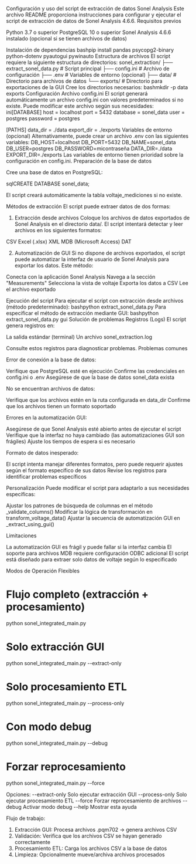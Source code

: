 Configuración y uso del script de extracción de datos Sonel Analysis
Este archivo README proporciona instrucciones para configurar y ejecutar el script de extracción de datos de Sonel Analysis 4.6.6.
Requisitos previos

Python 3.7 o superior
PostgreSQL 10 o superior
Sonel Analysis 4.6.6 instalado (opcional si se tienen archivos de datos)

Instalación de dependencias
bashpip install pandas psycopg2-binary python-dotenv pyautogui pywinauto
Estructura de archivos
El script requiere la siguiente estructura de directorios:
sonel_extraction/
├── extract_sonel_data.py  # Script principal
├── config.ini            # Archivo de configuración
├── .env                  # Variables de entorno (opcional)
├── data/                 # Directorio para archivos de datos
└── exports/              # Directorio para exportaciones de la GUI
Cree los directorios necesarios:
bashmkdir -p data exports
Configuración
Archivo config.ini
El script generará automáticamente un archivo config.ini con valores predeterminados si no existe. Puede modificar este archivo según sus necesidades:
ini[DATABASE]
host = localhost
port = 5432
database = sonel_data
user = postgres
password = postgres

[PATHS]
data_dir = ./data
export_dir = ./exports
Variables de entorno (opcional)
Alternativamente, puede crear un archivo .env con las siguientes variables:
DB_HOST=localhost
DB_PORT=5432
DB_NAME=sonel_data
DB_USER=postgres
DB_PASSWORD=micontraseña
DATA_DIR=./data
EXPORT_DIR=./exports
Las variables de entorno tienen prioridad sobre la configuración en config.ini.
Preparación de la base de datos

Cree una base de datos en PostgreSQL:

sqlCREATE DATABASE sonel_data;

El script creará automáticamente la tabla voltaje_mediciones si no existe.

Métodos de extracción
El script puede extraer datos de dos formas:
1. Extracción desde archivos
Coloque los archivos de datos exportados de Sonel Analysis en el directorio data/. El script intentará detectar y leer archivos en los siguientes formatos:

CSV
Excel (.xlsx)
XML
MDB (Microsoft Access)
DAT

2. Automatización de GUI
Si no dispone de archivos exportados, el script puede automatizar la interfaz de usuario de Sonel Analysis para exportar los datos. Este método:

Conecta con la aplicación Sonel Analysis
Navega a la sección "Measurements"
Selecciona la vista de voltaje
Exporta los datos a CSV
Lee el archivo exportado

Ejecución del script
Para ejecutar el script con extracción desde archivos (método predeterminado):
bashpython extract_sonel_data.py
Para especificar el método de extracción mediante GUI:
bashpython extract_sonel_data.py gui
Solución de problemas
Registros (Logs)
El script genera registros en:

La salida estándar (terminal)
Un archivo sonel_extraction.log

Consulte estos registros para diagnosticar problemas.
Problemas comunes

Error de conexión a la base de datos:

Verifique que PostgreSQL esté en ejecución
Confirme las credenciales en config.ini o .env
Asegúrese de que la base de datos sonel_data exista


No se encuentran archivos de datos:

Verifique que los archivos estén en la ruta configurada en data_dir
Confirme que los archivos tienen un formato soportado


Errores en la automatización GUI:

Asegúrese de que Sonel Analysis esté abierto antes de ejecutar el script
Verifique que la interfaz no haya cambiado (las automatizaciones GUI son frágiles)
Ajuste los tiempos de espera si es necesario


Formato de datos inesperado:

El script intenta manejar diferentes formatos, pero puede requerir ajustes según el formato específico de sus datos
Revise los registros para identificar problemas específicos



Personalización
Puede modificar el script para adaptarlo a sus necesidades específicas:

Ajustar los patrones de búsqueda de columnas en el método _validate_columns()
Modificar la lógica de transformación en transform_voltage_data()
Ajustar la secuencia de automatización GUI en _extract_using_gui()

Limitaciones

La automatización GUI es frágil y puede fallar si la interfaz cambia
El soporte para archivos MDB requiere configuración ODBC adicional
El script está diseñado para extraer solo datos de voltaje según lo especificado

Modos de Operación Flexibles

# Flujo completo (extracción + procesamiento)
python sonel_integrated_main.py

# Solo extracción GUI
python sonel_integrated_main.py --extract-only

# Solo procesamiento ETL
python sonel_integrated_main.py --process-only

# Con modo debug
python sonel_integrated_main.py --debug

# Forzar reprocesamiento
python sonel_integrated_main.py --force

Opciones:
    --extract-only        Solo ejecutar extracción GUI
    --process-only        Solo ejecutar procesamiento ETL
    --force               Forzar reprocesamiento de archivos
    --debug               Activar modo debug
    --help                Mostrar esta ayuda

Flujo de trabajo:
1. Extracción GUI: Procesa archivos .pqm702 → genera archivos CSV
2. Validación: Verifica que los archivos CSV se hayan generado correctamente
3. Procesamiento ETL: Carga los archivos CSV a la base de datos
4. Limpieza: Opcionalmente mueve/archiva archivos procesados